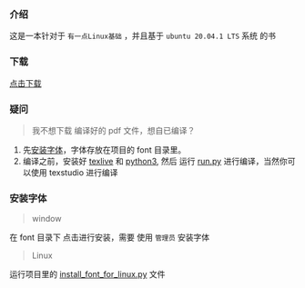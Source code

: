 ### 介绍
这是一本针对于 `有一点Linux基础` ，并且基于 `ubuntu 20.04.1 LTS` 系统 的书

### 下载
[点击下载](main.pdf)

### 疑问

> 我不想下载 编译好的 pdf 文件，想自已编译？
1. 先[安装字体](https://github.com/JackLovel/use_deepin/blob/master/readme.md#%E5%AE%89%E8%A3%85%E5%AD%97%E4%BD%93)，字体存放在项目的 font 目录里。
2. 编译之前，安装好 [texlive](https://mirrors.tuna.tsinghua.edu.cn/CTAN/systems/texlive/Images/) 和 [python3](https://www.python.org/downloads/),
然后 运行 [run.py](run.py) 进行编译，当然你可以使用 texstudio 进行编译 


### 安装字体 

> window 

在 font 目录下 点击进行安装，需要 使用 `管理员` 安装字体

> Linux

运行项目里的 [install_font_for_linux.py](install_font_for_linux.py) 文件  
